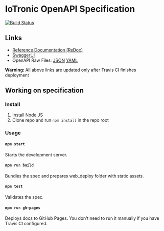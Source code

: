 # IoTronic OpenAPI Specification
[![Build Status](https://travis-ci.com/MDSLab/iotronic-api.svg?branch=master)](https://travis-ci.com/MDSLab/iotronic-api)

## Links

- [Reference Documentation (ReDoc)](https://mdslab.github.io/iotronic-api/)
- [SwaggerUI](https://mdslab.github.io/iotronic-api/swagger-ui/)
- OpenAPI Raw Files: [JSON](https://mdslab.github.io/iotronic-api/openapi.json) [YAML](https://mdslab.github.io/iotronic-api/openapi.yaml)

**Warning:** All above links are updated only after Travis CI finishes deployment

## Working on specification
### Install

1. Install [Node JS](https://nodejs.org/)
2. Clone repo and run `npm install` in the repo root

### Usage

#### `npm start`
Starts the development server.

#### `npm run build`
Bundles the spec and prepares web_deploy folder with static assets.

#### `npm test`
Validates the spec.

#### `npm run gh-pages`
Deploys docs to GitHub Pages. You don't need to run it manually if you have Travis CI configured.
